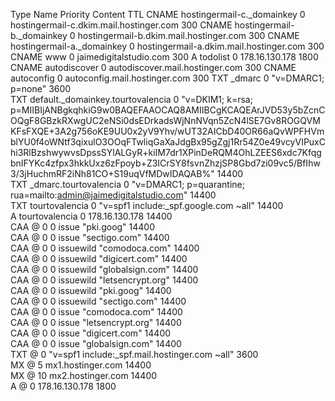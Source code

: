 Type
Name
Priority
Content
TTL
CNAME	hostingermail-c._domainkey	0	hostingermail-c.dkim.mail.hostinger.com	300	
CNAME	hostingermail-b._domainkey	0	hostingermail-b.dkim.mail.hostinger.com	300	
CNAME	hostingermail-a._domainkey	0	hostingermail-a.dkim.mail.hostinger.com	300	
CNAME	www	0	jaimedigitalstudio.com	300	
A	todolist	0	178.16.130.178	1800	
CNAME	autodiscover	0	autodiscover.mail.hostinger.com	300	
CNAME	autoconfig	0	autoconfig.mail.hostinger.com	300	
TXT	_dmarc	0	"v=DMARC1; p=none"	3600	
TXT	default._domainkey.tourtovalencia	0	"v=DKIM1; k=rsa; p=MIIBIjANBgkqhkiG9w0BAQEFAAOCAQ8AMIIBCgKCAQEArJVD53y5bZcnCOQgF8GBzkRXwgUC2eNSi0dsEDrkadsWjNnNVqn5ZcN4lSE7Gv8ROGQVMKFsFXQE+3A2g756oKE9UU0x2yV9Yhv/wUT32AICbD40OR66aQvWPFHVmblYU0f4oWNtf3qixulO3OOqFTwliqGaXaJdgBx95gZgj1Rr54Z0e49vcyVIPuxChi3RlBzshwywvsDpssSYlALGyR+kiIM7dr1XPinDeRQM4OhLZEES6xdc7KfqgbnIFYKc4zfpx3hkkUxz6zFpoyb+Z3ICrSY8fsvnZhzjSP8Gbd7zi09vc5/BfIhw3/3jHuchmRF2iNh81CO+S19uqVfMDwIDAQAB%"	14400	
TXT	_dmarc.tourtovalencia	0	"v=DMARC1; p=quarantine; rua=mailto:admin@jaimedigitalstudio.com"	14400	
TXT	tourtovalencia	0	"v=spf1 include:_spf.google.com ~all"	14400	
A	tourtovalencia	0	178.16.130.178	14400	
CAA	@	0	0 issue "pki.goog"	14400	
CAA	@	0	0 issue "sectigo.com"	14400	
CAA	@	0	0 issuewild "comodoca.com"	14400	
CAA	@	0	0 issuewild "digicert.com"	14400	
CAA	@	0	0 issuewild "globalsign.com"	14400	
CAA	@	0	0 issuewild "letsencrypt.org"	14400	
CAA	@	0	0 issuewild "pki.goog"	14400	
CAA	@	0	0 issuewild "sectigo.com"	14400	
CAA	@	0	0 issue "comodoca.com"	14400	
CAA	@	0	0 issue "letsencrypt.org"	14400	
CAA	@	0	0 issue "digicert.com"	14400	
CAA	@	0	0 issue "globalsign.com"	14400	
TXT	@	0	"v=spf1 include:_spf.mail.hostinger.com ~all"	3600	
MX	@	5	mx1.hostinger.com	14400	
MX	@	10	mx2.hostinger.com	14400	
A	@	0	178.16.130.178	1800	
